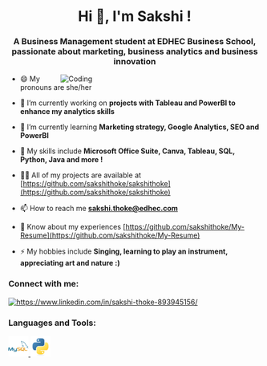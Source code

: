 <h1 align="center">Hi 👋, I'm Sakshi !</h1>

<h3 align="center">A Business Management student at EDHEC Business School, passionate about marketing, business analytics and business innovation</h3>

<img align="right" alt="Coding" width="400" src="https://i.pinimg.com/originals/e7/26/c7/e726c74ac081eed50feee1433d12c998.gif">

- 😄 My pronouns are she/her

- 🔭 I’m currently working on **projects with Tableau and PowerBI to enhance my analytics skills**

- 🌱 I’m currently learning **Marketing strategy, Google Analytics, SEO and PowerBI**

- 👯 My skills include **Microsoft Office Suite, Canva, Tableau, SQL, Python, Java and more !**

- 👨‍💻 All of my projects are available at [https://github.com/sakshithoke/sakshithoke](https://github.com/sakshithoke/sakshithoke)

- 📫 How to reach me **sakshi.thoke@edhec.com**

- 📄 Know about my experiences [https://github.com/sakshithoke/My-Resume](https://github.com/sakshithoke/My-Resume)

- ⚡ My hobbies include **Singing, learning to play an instrument, appreciating art and nature :)**

<h3 align="left">Connect with me:</h3>
<p align="left">
<a href="https://linkedin.com/in/https://www.linkedin.com/in/sakshi-thoke-893945156/" target="blank"><img align="center" src="https://raw.githubusercontent.com/rahuldkjain/github-profile-readme-generator/master/src/images/icons/Social/linked-in-alt.svg" alt="https://www.linkedin.com/in/sakshi-thoke-893945156/" height="30" width="40" /></a>
</p>

<h3 align="left">Languages and Tools:</h3>
<p align="left"> <a href="https://www.mysql.com/" target="_blank" rel="noreferrer"> <img src="https://raw.githubusercontent.com/devicons/devicon/master/icons/mysql/mysql-original-wordmark.svg" alt="mysql" width="40" height="40"/> </a> <a href="https://www.python.org" target="_blank" rel="noreferrer"> <img src="https://raw.githubusercontent.com/devicons/devicon/master/icons/python/python-original.svg" alt="python" width="40" height="40"/> </a> </p>
